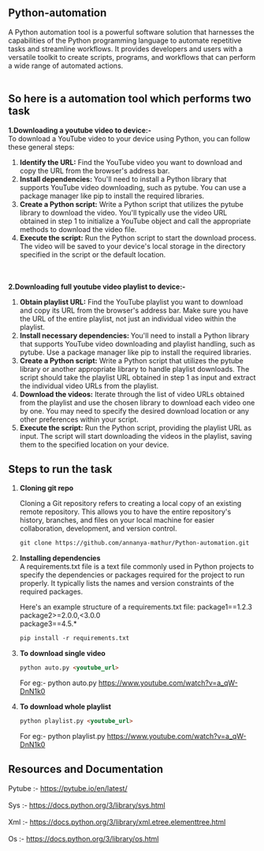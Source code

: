 ## Python-automation
A Python automation tool is a powerful software solution that harnesses the capabilities of the Python programming language to automate repetitive tasks and streamline workflows. It provides developers and users with a versatile toolkit to create scripts, programs, and workflows that can perform a wide range of automated actions. <br><br>
## So here is a automation tool which performs two task
**1.Downloading a youtube video to device:-**<br>
To download a YouTube video to your device using Python, you can follow these general steps:
<ol>
<li><b>Identify the URL:</b> Find the YouTube video you want to download and copy the URL from the browser's address bar.</li>

<li><b>Install dependencies: </b>You'll need to install a Python library that supports YouTube video downloading, such as pytube. You can use a package manager like pip to install the required libraries.</li>

<li><b>Create a Python script:</b> Write a Python script that utilizes the pytube library to download the video. You'll typically use the video URL obtained in step 1 to initialize a YouTube object and call the appropriate methods to download the video file.</li>

<li><b>Execute the script:</b> Run the Python script to start the download process. The video will be saved to your device's local storage in the directory specified in the script or the default location.</li>
</ol>  

<br><br>
**2.Downloading full youtube video playlist to device:-** 
<ol>
  <li><b>Obtain playlist URL:</b> Find the YouTube playlist you want to download and copy its URL from the browser's address bar. Make sure you have the URL of the entire playlist, not just an individual video within the playlist.</li>

<li><b>Install necessary dependencies: </b>You'll need to install a Python library that supports YouTube video downloading and playlist handling, such as pytube. Use a package manager like pip to install the required libraries.</li>

<li><b>Create a Python script:</b> Write a Python script that utilizes the pytube library or another appropriate library to handle playlist downloads. The script should take the playlist URL obtained in step 1 as input and extract the individual video URLs from the playlist.</li>

<li><b>Download the videos:</b> Iterate through the list of video URLs obtained from the playlist and use the chosen library to download each video one by one. You may need to specify the desired download location or any other preferences within your script.</li>
 <li> <b>Execute the script:</b> Run the Python script, providing the playlist URL as input. The script will start downloading the videos in the playlist, saving them to the specified location on your device.</li>
</ol>  

## Steps to run the task

<ol>
  <li><b>Cloning git repo</b></li> 
  
 Cloning a Git repository refers to creating a local copy of an existing remote repository. This allows you to have the entire repository's history, branches, and files on your local machine for easier collaboration, development, and version control.


  
```html
git clone https://github.com/annanya-mathur/Python-automation.git
```
  
   <li><b>Installing dependencies </b></li> 
  A requirements.txt file is a text file commonly used in Python projects to specify the dependencies or packages required for the project to run properly. It typically lists the names and version constraints of the required packages.<br>

Here's an example structure of a requirements.txt file:
package1==1.2.3 <br>
package2>=2.0.0,<3.0.0 <br>
package3==4.5.*<br>

  
```html
pip install -r requirements.txt
```
  
   <li><b>To download single video</b></li> 
  
```html
python auto.py <youtube_url>
```
  
 For eg:- python auto.py https://www.youtube.com/watch?v=a_qW-DnN1k0
   <li><b>To download whole playlist</b></li> 
  
```html
python playlist.py <youtube_url>
```
  
  For eg:- python playlist.py https://www.youtube.com/watch?v=a_qW-DnN1k0
  </ol>  
  
## Resources and Documentation

Pytube :- https://pytube.io/en/latest/  <br><br>
Sys :- https://docs.python.org/3/library/sys.html  <br><br>
Xml :- https://docs.python.org/3/library/xml.etree.elementtree.html  <br><br>
Os :- https://docs.python.org/3/library/os.html

